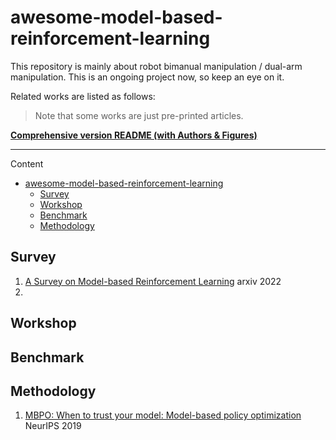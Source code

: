 # awesome-model-based-reinforcement-learning

This repository is mainly about robot bimanual manipulation / dual-arm manipulation. This is an ongoing project now, so keep an eye on it.

Related works are listed as follows:

> Note that some works are just pre-printed articles.

**[Comprehensive version README (with Authors & Figures)](./Comprehensive_readme.md)**

---

Content

- [awesome-model-based-reinforcement-learning](#awesome-model-based-reinforcement-learning)
  - [Survey](#survey)
  - [Workshop](#workshop)
  - [Benchmark](#benchmark)
  - [Methodology](#methodology)

## Survey

1. [A Survey on Model-based Reinforcement Learning](https://arxiv.org/pdf/2206.09328.pdf) arxiv 2022
1. 

## Workshop 



## Benchmark



## Methodology

1. [MBPO: When to trust your model: Model-based policy optimization]() NeurIPS 2019
